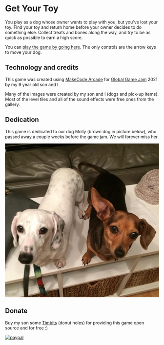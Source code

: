 # Get Your Toy

You play as a dog whose owner wants to play with you, but you've lost your toy.
Find your toy and return home before your owner decides to do something else.
Collect treats and bones along the way, and try to be as quick as possible to earn a high score.

You can [play the game by going here](https://makecode.com/_5Yr2A9iUFF0A).
The only controls are the arrow keys to move your dog.

## Technology and credits

This game was created using [MakeCode Arcade](https://arcade.makecode.com) for [Global Game Jam](https://globalgamejam.org) 2021 by my 9 year old son and I.

Many of the images were created by my son and I (dogs and pick-up items).
Most of the level tiles and all of the sound effects were free ones from the gallery.

## Dedication

This game is dedicated to our dog Molly (brown dog in picture below), who passed away a couple weeks before the game jam.
We will forever miss her.

![Molly and Huey](docs/Images/MollyAndHuey.jpg)

## Donate

Buy my son some [Timbits](https://www.google.com/search?q=timbits) (donut holes) for providing this game open source and for free :)

[![paypal](https://www.paypalobjects.com/en_US/i/btn/btn_donateCC_LG.gif)](https://www.paypal.me/deadlydogDan/5USD)
